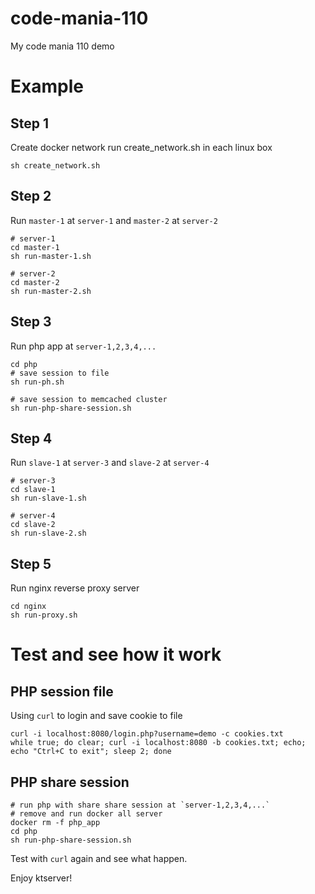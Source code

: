 # code-mania-110
My code mania 110 demo

# Example

## Step 1
Create docker network run create_network.sh in each linux box
```
sh create_network.sh
```

## Step 2
Run `master-1` at `server-1` and `master-2` at `server-2`
```
# server-1
cd master-1
sh run-master-1.sh

# server-2
cd master-2
sh run-master-2.sh
```

## Step 3
Run php app at `server-1,2,3,4,...`
```
cd php
# save session to file
sh run-ph.sh

# save session to memcached cluster
sh run-php-share-session.sh
```

## Step 4
Run `slave-1` at `server-3` and `slave-2` at `server-4`
```
# server-3
cd slave-1
sh run-slave-1.sh

# server-4
cd slave-2
sh run-slave-2.sh
```

## Step 5
Run nginx reverse proxy server
```
cd nginx
sh run-proxy.sh
```

# Test and see how it work

## PHP session file
Using `curl` to login and save cookie to file
```
curl -i localhost:8080/login.php?username=demo -c cookies.txt
while true; do clear; curl -i localhost:8080 -b cookies.txt; echo; echo "Ctrl+C to exit"; sleep 2; done
```

## PHP share session
```
# run php with share share session at `server-1,2,3,4,...`
# remove and run docker all server
docker rm -f php_app
cd php
sh run-php-share-session.sh
```

Test with `curl` again and see what happen.

Enjoy ktserver!
